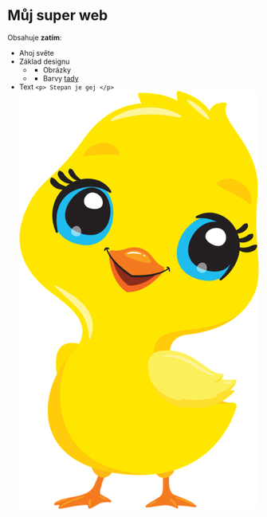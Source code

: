 # Můj super web
Obsahuje **zatím**:
* Ahoj světe
* Základ designu
  * * Obrázky
  * * Barvy [tady](https://seznam.cz)
* Text 
``<p> Stepan je gej </p>``
![Kačenka](/OBR.png)